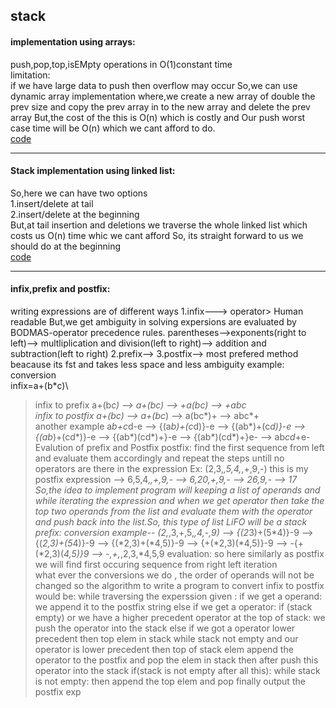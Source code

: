 ## stack 
#### implementation using arrays:
push,pop,top,isEMpty operations in O(1)constant time\
limitation:\
if we have large data to push then overflow may occur So,we can use dynamic array implementation where,we 
create a new array of double the prev size and copy 
the prev array in to the new array and delete the prev array
But,the cost of the this is O(n) which is costly and Our push 
worst case time will be O(n) which we cant afford to do.\
[code](https://github.com/takasidk/cpp/blob/master/data_structures/Stack/stack_array.cpp)

---
#### Stack implementation using linked list:
So,here we can have two options\
1.insert/delete at tail\
2.insert/delete at the beginning\
But,at tail insertion and deletions we traverse 
the whole linked list which costs us O(n) time 
whic we cant afford
So, its straight forward to us we should do at the beginning\
[code](https://github.com/takasidk/cpp/blob/master/data_structures/Stack/stack_linkedlist.cpp)

---
#### infix,prefix and postfix:
writing expressions are of different ways
1.infix---> <operand>operator><operand>
Human readable But,we get ambiguity in solving
expersions are evaluated by BODMAS-operator precedence rules.
parentheses-->exponents(right to left)--> multliplication and 
division(left to right)--> addition and subtraction(left to right)
2.prefix--> <operator><operand><operand>
3.postfix--> <operand><operand><operator>
most prefered method beacause its fst and takes less space
and less ambiguity
example: conversion \
infix=a+(b*c)\
> infix to prefix   a+(b*c) --> a+(*bc) --> +a(*bc) --> +a*bc\
> infix to postfix a+(b*c) --> a+(bc*) --> a(bc*)+ --> abc*+\
another example
a*b+c*d-e --> {(a*b)+(c*d)}-e --> {(ab*)+(c*d)}-e --> {(ab*)+(cd*)}-e
--> {(ab*)(cd*)+}-e --> {(ab*)(cd*)+}e- --> ab*cd*+e-
Evalution of prefix and Postfix
postfix:
find the first <operand><operand><operator> sequence from left
and evaluate them accordingly and repeat the steps untill no
operators are there in the expression
Ex:
(2,3,*,5,4,*,+,9,-) this is my postfix expression
--> 6,5,4,*,+,9,- --> 6,20,+,9,- --> 26,9,- --> 17
So,the idea to implement program will keeping a list of operands  and while 
iterating the expression and when we get operator then take 
the top two operands from the list and evaluate them with the
operator and push back into  the list.So, this type of list LiFO will be a stack
prefix:
conversion example--
(2,*,3,+,5,*,4,-,9) --> {(2*3)+(5*4)}-9 --> {(*2,3)+(5*4)}-9 
--> {(*2,3)+(*4,5)}-9 --> {+(*2,3)(*4,5)}-9 --> -{+(*2,3)(*4,5)}9
--> -,+,*,2,3,*4,5,9
evaluation:
so here similarly as postfix we will find first occuring 
<operator><operand><operand> sequence from right left iteration\
  what ever the conversions we do , the order of operands will not be changed
so the algorithm to write a program to convert infix to postfix 
would be:
    while traversing the experssion given :
        if we get a operand:
            we append it to the postfix string
        else if we get a operator:
            if (stack empty) or we have a higher precedent operator at the top of stack:
                we push the operator into the stack
            else if we got a operator lower precedent then top elem in stack
                while stack not empty and our operator is lower precedent then top of stack elem
                    append the operator to the postfix and pop the elem in stack 
            then after push this operator into the stack
if(stack is not empty after all this):
    while stack is not empty:
        then append the top elem and pop 
finally output the postfix exp
